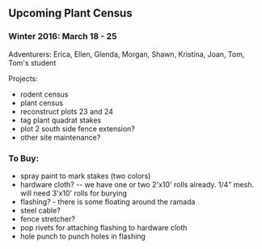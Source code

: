 ## Upcoming Plant Census
 
### Winter 2016: March 18 - 25

Adventurers: Erica, Ellen, Glenda, Morgan, Shawn, Kristina, Joan, Tom, Tom's student

Projects:
* rodent census
* plant census
* reconstruct plots 23 and 24  
* tag plant quadrat stakes
* plot 2 south side fence extension?
* other site maintenance?

### To Buy: 
* spray paint to mark stakes (two colors)
* hardware cloth?  -- we have one or two 2'x10' rolls already. 1/4" mesh. will need 3'x10' rolls for burying 
* flashing? - there is some floating around the ramada
* steel cable?
* fence stretcher?
* pop rivets for attaching flashing to hardware cloth
* hole punch to punch holes in flashing


 
